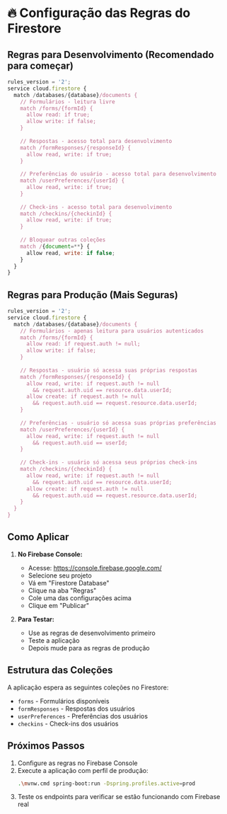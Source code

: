 # 🔥 Configuração das Regras do Firestore

## Regras para Desenvolvimento (Recomendado para começar)

```javascript
rules_version = '2';
service cloud.firestore {
  match /databases/{database}/documents {
    // Formulários - leitura livre
    match /forms/{formId} {
      allow read: if true;
      allow write: if false;
    }
    
    // Respostas - acesso total para desenvolvimento
    match /formResponses/{responseId} {
      allow read, write: if true;
    }
    
    // Preferências do usuário - acesso total para desenvolvimento
    match /userPreferences/{userId} {
      allow read, write: if true;
    }
    
    // Check-ins - acesso total para desenvolvimento
    match /checkins/{checkinId} {
      allow read, write: if true;
    }
    
    // Bloquear outras coleções
    match /{document=**} {
      allow read, write: if false;
    }
  }
}
```

## Regras para Produção (Mais Seguras)

```javascript
rules_version = '2';
service cloud.firestore {
  match /databases/{database}/documents {
    // Formulários - apenas leitura para usuários autenticados
    match /forms/{formId} {
      allow read: if request.auth != null;
      allow write: if false;
    }
    
    // Respostas - usuário só acessa suas próprias respostas
    match /formResponses/{responseId} {
      allow read, write: if request.auth != null 
        && request.auth.uid == resource.data.userId;
      allow create: if request.auth != null 
        && request.auth.uid == request.resource.data.userId;
    }
    
    // Preferências - usuário só acessa suas próprias preferências
    match /userPreferences/{userId} {
      allow read, write: if request.auth != null 
        && request.auth.uid == userId;
    }
    
    // Check-ins - usuário só acessa seus próprios check-ins
    match /checkins/{checkinId} {
      allow read, write: if request.auth != null 
        && request.auth.uid == resource.data.userId;
      allow create: if request.auth != null 
        && request.auth.uid == request.resource.data.userId;
    }
  }
}
```

## Como Aplicar

1. **No Firebase Console:**
   - Acesse: https://console.firebase.google.com/
   - Selecione seu projeto
   - Vá em "Firestore Database"
   - Clique na aba "Regras"
   - Cole uma das configurações acima
   - Clique em "Publicar"

2. **Para Testar:**
   - Use as regras de desenvolvimento primeiro
   - Teste a aplicação
   - Depois mude para as regras de produção

## Estrutura das Coleções

A aplicação espera as seguintes coleções no Firestore:

- `forms` - Formulários disponíveis
- `formResponses` - Respostas dos usuários
- `userPreferences` - Preferências dos usuários
- `checkins` - Check-ins dos usuários

## Próximos Passos

1. Configure as regras no Firebase Console
2. Execute a aplicação com perfil de produção:
   ```bash
   .\mvnw.cmd spring-boot:run -Dspring.profiles.active=prod
   ```
3. Teste os endpoints para verificar se estão funcionando com Firebase real
